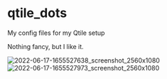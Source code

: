 # qtile_dots
My config files for my Qtile setup

Nothing fancy, but I like it.

![2022-06-17-1655527638_screenshot_2560x1080](https://user-images.githubusercontent.com/457202/174456374-302dc412-d24e-4642-ae4c-ef5d123a4740.jpg)
![2022-06-17-1655527973_screenshot_2560x1080](https://user-images.githubusercontent.com/457202/174456381-7932a48d-8574-49b5-97c4-4eace7c437a3.jpg)
